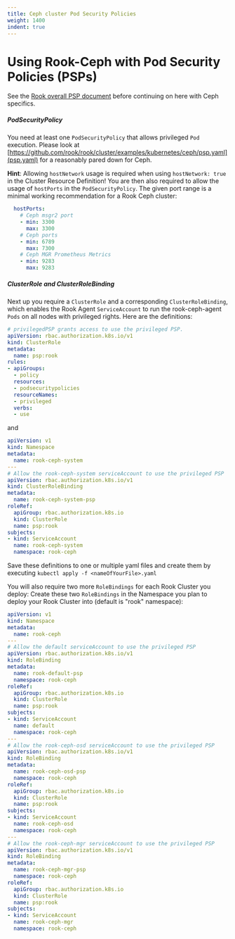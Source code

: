 ```yaml
---
title: Ceph cluster Pod Security Policies
weight: 1400
indent: true
---
```


# Using Rook-Ceph with Pod Security Policies (PSPs)

See the [Rook overall PSP document](./psp.md) before continuing on here with Ceph specifics.

##### PodSecurityPolicy

You need at least one `PodSecurityPolicy` that allows privileged `Pod` execution. Please look at [https://github.com/rook/rook/cluster/examples/kubernetes/ceph/psp.yaml](psp.yaml) for a reasonably pared down for Ceph.

**Hint**: Allowing `hostNetwork` usage is required when using `hostNetwork: true` in the Cluster
Resource Definition! You are then also required to allow the usage of `hostPorts` in the
`PodSecurityPolicy`. The given port range is a minimal working recommendation for a Rook Ceph cluster:
 ```yaml
   hostPorts:
     # Ceph msgr2 port
     - min: 3300
       max: 3300
     # Ceph ports
     - min: 6789
       max: 7300
     # Ceph MGR Prometheus Metrics
     - min: 9283
       max: 9283
```

##### ClusterRole and ClusterRoleBinding

Next up you require a `ClusterRole` and a corresponding `ClusterRoleBinding`, which enables the Rook Agent `ServiceAccount` to run the rook-ceph-agent `Pods` on all nodes
with privileged rights. Here are the definitions:

```yaml
# privilegedPSP grants access to use the privileged PSP.
apiVersion: rbac.authorization.k8s.io/v1
kind: ClusterRole
metadata:
  name: psp:rook
rules:
- apiGroups:
  - policy
  resources:
  - podsecuritypolicies
  resourceNames:
  - privileged
  verbs:
  - use

```
and
```yaml
apiVersion: v1
kind: Namespace
metadata:
  name: rook-ceph-system
---
# Allow the rook-ceph-system serviceAccount to use the privileged PSP
apiVersion: rbac.authorization.k8s.io/v1
kind: ClusterRoleBinding
metadata:
  name: rook-ceph-system-psp
roleRef:
  apiGroup: rbac.authorization.k8s.io
  kind: ClusterRole
  name: psp:rook
subjects:
- kind: ServiceAccount
  name: rook-ceph-system
  namespace: rook-ceph
```

Save these definitions to one or multiple yaml files and create them by executing `kubectl apply -f <nameOfYourFile>.yaml`

You will also require two more `RoleBindings` for each Rook Cluster you deploy:
Create these two `RoleBindings` in the Namespace you plan to deploy your Rook Cluster into (default is "rook" namespace):

```yaml
apiVersion: v1
kind: Namespace
metadata:
  name: rook-ceph
---
# Allow the default serviceAccount to use the privileged PSP
apiVersion: rbac.authorization.k8s.io/v1
kind: RoleBinding
metadata:
  name: rook-default-psp
  namespace: rook-ceph
roleRef:
  apiGroup: rbac.authorization.k8s.io
  kind: ClusterRole
  name: psp:rook
subjects:
- kind: ServiceAccount
  name: default
  namespace: rook-ceph
---
# Allow the rook-ceph-osd serviceAccount to use the privileged PSP
apiVersion: rbac.authorization.k8s.io/v1
kind: RoleBinding
metadata:
  name: rook-ceph-osd-psp
  namespace: rook-ceph
roleRef:
  apiGroup: rbac.authorization.k8s.io
  kind: ClusterRole
  name: psp:rook
subjects:
- kind: ServiceAccount
  name: rook-ceph-osd
  namespace: rook-ceph
---
# Allow the rook-ceph-mgr serviceAccount to use the privileged PSP
apiVersion: rbac.authorization.k8s.io/v1
kind: RoleBinding
metadata:
  name: rook-ceph-mgr-psp
  namespace: rook-ceph
roleRef:
  apiGroup: rbac.authorization.k8s.io
  kind: ClusterRole
  name: psp:rook
subjects:
- kind: ServiceAccount
  name: rook-ceph-mgr
  namespace: rook-ceph

```
